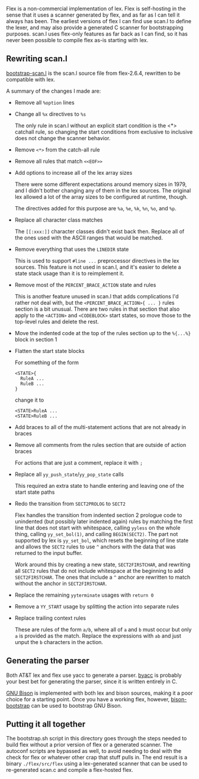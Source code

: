 Flex is a non-commercial implementation of lex.
Flex is self-hosting in the sense that it uses a scanner generated by flex, and as far as I can tell it always has been.
The earliest versions of flex I can find use scan.l to define the lexer, and may also provide a generated C scanner for bootstrapping purposes.
scan.l uses flex-only features as far back as I can find, so it has never been possible to compile flex as-is starting with lex.

## Rewriting scan.l

[bootstrap-scan.l](bootstrap-scan.l) is the scan.l source file from flex-2.6.4, rewritten to be compatible with lex.

A summary of the changes I made are:

* Remove all `%option` lines
* Change all `%x` directives to `%s`

    The only rule in scan.l without an explicit start condition is the <*> catchall rule, so changing the start conditions from exclusive to inclusive does not change the scanner behavior.

* Remove `<*>` from the catch-all rule
* Remove all rules that match `<<EOF>>`
* Add options to increase all of the lex array sizes

    There were some different expectations around memory sizes in 1979, and I didn't bother changing any of them in the lex sources.
    The original lex allowed a lot of the array sizes to be configured at runtime, though.
    
    The directives added for this purpose are `%a`, `%e`, `%k`, `%n`, `%o`, and `%p`.

* Replace all character class matches

    The `[[:xxx:]]` character classes didn't exist back then.
    Replace all of the ones used with the ASCII ranges that would be matched.

* Remove everything that uses the `LINEDIR` state

    This is used to support `#line ...` preprocessor directives in the lex sources.
    This feature is not used in scan.l, and it's easier to delete a state stack usage than it is to reimplement it.

* Remove most of the `PERCENT_BRACE_ACTION` state and rules

    This is another feature unused in scan.l that adds complications I'd rather not deal with, but the `<PERCENT_BRACE_ACTION>{ ... }` rules section is a bit unusual.
    There are two rules in that section that also apply to the `<ACTION>` and `<CODEBLOCK>` start states, so move those to the top-level rules and delete the rest.

* Move the indented code at the top of the rules section up to the `%{...%}` block in section 1
* Flatten the start state blocks

    For something of the form

    ```
    <STATE>{
      RuleA ...
      RuleB ...
    }
    ```

    change it to

    ```
    <STATE>RuleA ...
    <STATE>RuleB ...
    ```

* Add braces to all of the multi-statement actions that are not already in braces
* Remove all comments from the rules section that are outside of action braces

    For actions that are just a comment, replace it with `;`

* Replace all `yy_push_state`/`yy_pop_state` calls

    This required an extra state to handle entering and leaving one of the start state paths

* Redo the transition from `SECT2PROLOG` to `SECT2`

    Flex handles the transition from indented section 2 prologue code to unindented (but possibly later indented again) rules by matching the first line that does not start with whitespace, calling `yyless` on the whole thing, calling `yy_set_bol(1)`, and calling `BEGIN(SECT2)`.
    The part not supported by lex is `yy_set_bol`, which resets the beginning of line state and allows the `SECT2` rules to use `^` anchors with the data that was returned to the input buffer.

    Work around this by creating a new state, `SECT2FIRSTCHAR`, and rewriting all `SECT2` rules that do not include whitespace at the beginning to add `SECT2FIRSTCHAR`. The ones that include a `^` anchor are rewritten to match without the anchor in `SECT2FIRSTCHAR`.

* Replace the remaining `yyterminate` usages with `return 0`
* Remove a `YY_START` usage by splitting the action into separate rules
* Replace trailing context rules

    These are rules of the form `a/b`, where all of `a` and `b` must occur but only `a` is provided as the match.
    Replace the expressions with `ab` and just unput the `b` characters in the action.
    

## Generating the parser

Both AT&T lex and flex use yacc to generate a parser.
[byacc](https://invisible-island.net/byacc/byacc.html) is probably your best bet for generating the parser, since it is written entirely in C.

[GNU Bison](https://www.gnu.org/software/bison/) is implemented with both lex and bison sources, making it a poor choice for a starting point.
Once you have a working flex, however, [bison-bootstrap](https://gitlab.com/giomasce/bison-bootstrap) can be used to bootstrap GNU Bison.

## Putting it all together

The bootstrap.sh script in this directory goes through the steps needed to build flex without a prior version of flex or a generated scanner.
The autoconf scripts are bypassed as well, to avoid needing to deal with the check for flex or whatever other crap that stuff pulls in.
The end result is a binary `./flex/src/flex` using a lex-generated scanner that can be used to re-generated scan.c and compile a flex-hosted flex.
